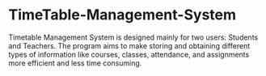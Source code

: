 # TimeTable-Management-System
Timetable Management System is designed mainly for two users: Students and Teachers. The program  aims to make storing and obtaining different types of information like courses, classes, attendance, and  assignments more efficient and less time consuming.

